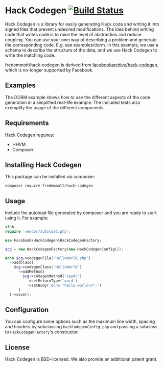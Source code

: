 # Hack Codegen [![Build Status](https://travis-ci.org/fredemmott/hack-codegen.svg?branch=master)](https://travis-ci.org/fredemmott/hack-codegen)
Hack Codegen is a library for easily generating Hack code and writing it
into signed files that prevent undesired modifications.
The idea behind writing code that writes code is to raise the level of
abstraction and reduce coupling.  You can use your own way of describing
a problem and generate the corresponding code.  E.g. see examples/dorm.
In this example, we use a schema to describe the structure of the data,
and we use Hack Codegen to write the matching code.

fredemmott/hack-codegen is derived from [facebookarchive/hack-codegen](https://github.com/facebookarchive/hack-codegen), which is no-longer supported by Facebook.

## Examples
The DORM example shows how to use the different aspects of the code
generation in a simplified real-life example.
The included tests also exemplify the usage of the different components.

## Requirements
Hack Codegen requires:
* HHVM
* Composer

## Installing Hack Codegen
This package can be installed via composer:

```bash
composer require fredemmott/hack-codegen
```

## Usage
Include the autoload file generated by composer and you are ready to start using it.
For example:

```php
<?hh
require 'vendor/autoload.php';

use Facebook\HackCodegen\HackCodegenFactory;

$cg = new HackCodegenFactory(new HackCodegenConfig());

echo $cg->codegenFile('HelloWorld.php')
  ->addClass(
    $cg->codegenClass('HelloWorld')
      ->addMethod(
        $cg->codegenMethod('sayHi')
          ->setReturnType('void')
          ->setBody('echo "hello world\n";')
      )
  )->save();

```

## Configuration
You can configure some options such as the maximum line width, spacing and
headers by subclassing `HackCodegenConfig.php` and passing a subclass to
`HackCodegenFactory`'s constructor.

## License
Hack Codegen is BSD-licensed. We also provide an additional patent grant.
